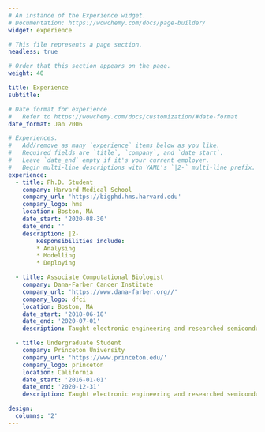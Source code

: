 ```yaml
---
# An instance of the Experience widget.
# Documentation: https://wowchemy.com/docs/page-builder/
widget: experience

# This file represents a page section.
headless: true

# Order that this section appears on the page.
weight: 40

title: Experience
subtitle:

# Date format for experience
#   Refer to https://wowchemy.com/docs/customization/#date-format
date_format: Jan 2006

# Experiences.
#   Add/remove as many `experience` items below as you like.
#   Required fields are `title`, `company`, and `date_start`.
#   Leave `date_end` empty if it's your current employer.
#   Begin multi-line descriptions with YAML's `|2-` multi-line prefix.
experience:
  - title: Ph.D. Student
    company: Harvard Medical School
    company_url: 'https://bigphd.hms.harvard.edu'
    company_logo: hms
    location: Boston, MA
    date_start: '2020-08-30'
    date_end: ''
    description: |2-
        Responsibilities include:
        * Analysing
        * Modelling
        * Deploying

  - title: Associate Computational Biologist 
    company: Dana-Farber Cancer Institute
    company_url: 'https://www.dana-farber.org//'
    company_logo: dfci
    location: Boston, MA
    date_start: '2018-06-18'
    date_end: '2020-07-01'
    description: Taught electronic engineering and researched semiconductor physics.

  - title: Undergraduate Student 
    company: Princeton University
    company_url: 'https://www.princeton.edu/'
    company_logo: princeton
    location: California
    date_start: '2016-01-01'
    date_end: '2020-12-31'
    description: Taught electronic engineering and researched semiconductor physics.

design:
  columns: '2'
---
```

